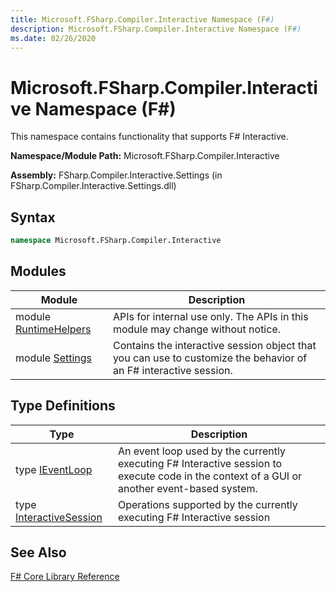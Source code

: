 ```yaml
---
title: Microsoft.FSharp.Compiler.Interactive Namespace (F#)
description: Microsoft.FSharp.Compiler.Interactive Namespace (F#)
ms.date: 02/26/2020
---
```


# Microsoft.FSharp.Compiler.Interactive Namespace (F#)

This namespace contains functionality that supports F# Interactive.

**Namespace/Module Path:** Microsoft.FSharp.Compiler.Interactive

**Assembly:** FSharp.Compiler.Interactive.Settings (in FSharp.Compiler.Interactive.Settings.dll)

## Syntax

```fsharp
namespace Microsoft.FSharp.Compiler.Interactive
```

## Modules

|Module|Description|
|------|-----------|
|module [RuntimeHelpers](https://msdn.microsoft.com/library/0c4d9595-0031-4684-b252-a83421b92cc3)|APIs for internal use only. The APIs in this module may change without notice.|
|module [Settings](https://msdn.microsoft.com/library/7d957e1b-c550-4f0d-8734-11a14767b1c5)|Contains the interactive session object that you can use to customize the behavior of an F# interactive session.|

## Type Definitions

|Type|Description|
|----|-----------|
|type [IEventLoop](https://msdn.microsoft.com/library/8d33b06b-8d6e-44d2-9de5-f3c5d54b9f0e)|An event loop used by the currently executing F# Interactive session to execute code in the context of a GUI or another event-based system.|
|type [InteractiveSession](https://msdn.microsoft.com/library/2f6aa29c-7fb9-43ae-a7e3-6720fcb282bf)|Operations supported by the currently executing F# Interactive session|

## See Also
[F# Core Library Reference](../core-library-reference/fsharp-core-library-reference.md)
